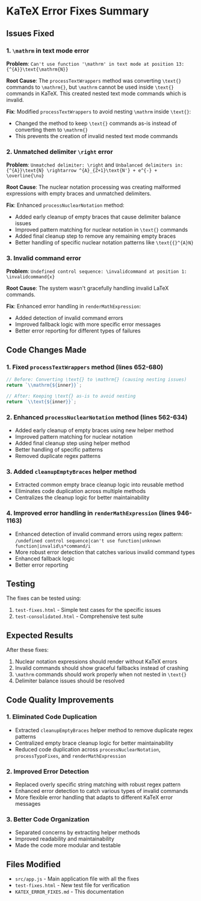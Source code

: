 # KaTeX Error Fixes Summary

## Issues Fixed

### 1. `\mathrm` in text mode error
**Problem**: `Can't use function '\mathrm' in text mode at position 13: {^{A}}\text{\mathrm{N}}`

**Root Cause**: The `processTextWrappers` method was converting `\text{}` commands to `\mathrm{}`, but `\mathrm` cannot be used inside `\text{}` commands in KaTeX. This created nested text mode commands which is invalid.

**Fix**: Modified `processTextWrappers` to avoid nesting `\mathrm` inside `\text{}`:
- Changed the method to keep `\text{}` commands as-is instead of converting them to `\mathrm{}`
- This prevents the creation of invalid nested text mode commands

### 2. Unmatched delimiter `\right` error
**Problem**: `Unmatched delimiter: \right` and `Unbalanced delimiters in: {^{A}}\text{N} \rightarrow ^{A}_{Z+1}\text{N'} + e^{-} + \overline{\nu}`

**Root Cause**: The nuclear notation processing was creating malformed expressions with empty braces and unmatched delimiters.

**Fix**: Enhanced `processNuclearNotation` method:
- Added early cleanup of empty braces that cause delimiter balance issues
- Improved pattern matching for nuclear notation in `\text{}` commands
- Added final cleanup step to remove any remaining empty braces
- Better handling of specific nuclear notation patterns like `\text{{}^{A}N}`

### 3. Invalid command error
**Problem**: `Undefined control sequence: \invalidcommand at position 1: \invalidcommand{x}`

**Root Cause**: The system wasn't gracefully handling invalid LaTeX commands.

**Fix**: Enhanced error handling in `renderMathExpression`:
- Added detection of invalid command errors
- Improved fallback logic with more specific error messages
- Better error reporting for different types of failures

## Code Changes Made

### 1. Fixed `processTextWrappers` method (lines 652-680)
```javascript
// Before: Converting \text{} to \mathrm{} (causing nesting issues)
return `\\mathrm{${inner}}`;

// After: Keeping \text{} as-is to avoid nesting
return `\\text{${inner}}`;
```

### 2. Enhanced `processNuclearNotation` method (lines 562-634)
- Added early cleanup of empty braces using new helper method
- Improved pattern matching for nuclear notation
- Added final cleanup step using helper method
- Better handling of specific patterns
- Removed duplicate regex patterns

### 3. Added `cleanupEmptyBraces` helper method
- Extracted common empty brace cleanup logic into reusable method
- Eliminates code duplication across multiple methods
- Centralizes the cleanup logic for better maintainability

### 4. Improved error handling in `renderMathExpression` (lines 946-1163)
- Enhanced detection of invalid command errors using regex pattern: `/undefined control sequence|can't use function|unknown function|invalid\s*command/i`
- More robust error detection that catches various invalid command types
- Enhanced fallback logic
- Better error reporting

## Testing

The fixes can be tested using:
1. `test-fixes.html` - Simple test cases for the specific issues
2. `test-consolidated.html` - Comprehensive test suite

## Expected Results

After these fixes:
1. Nuclear notation expressions should render without KaTeX errors
2. Invalid commands should show graceful fallbacks instead of crashing
3. `\mathrm` commands should work properly when not nested in `\text{}`
4. Delimiter balance issues should be resolved

## Code Quality Improvements

### 1. Eliminated Code Duplication
- Extracted `cleanupEmptyBraces` helper method to remove duplicate regex patterns
- Centralized empty brace cleanup logic for better maintainability
- Reduced code duplication across `processNuclearNotation`, `processTypoFixes`, and `renderMathExpression`

### 2. Improved Error Detection
- Replaced overly specific string matching with robust regex pattern
- Enhanced error detection to catch various types of invalid commands
- More flexible error handling that adapts to different KaTeX error messages

### 3. Better Code Organization
- Separated concerns by extracting helper methods
- Improved readability and maintainability
- Made the code more modular and testable

## Files Modified

- `src/app.js` - Main application file with all the fixes
- `test-fixes.html` - New test file for verification
- `KATEX_ERROR_FIXES.md` - This documentation